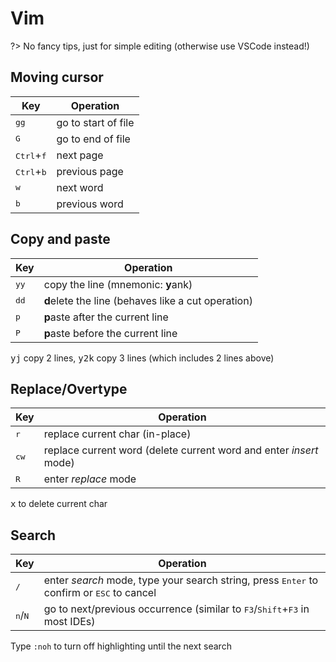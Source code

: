 # Vim

?> No fancy tips, just for simple editing (otherwise use VSCode instead!)

## Moving cursor

| Key                          | Operation           |
| ---------------------------- | ------------------- |
| <kbd>g</kbd><kbd>g</kbd>     | go to start of file |
| <kbd>G</kbd>                 | go to end of file   |
| <kbd>Ctrl</kbd>+<kbd>f</kbd> | next page           |
| <kbd>Ctrl</kbd>+<kbd>b</kbd> | previous page       |
| <kbd>w</kbd>                 | next word           |
| <kbd>b</kbd>                 | previous word       |

## Copy and paste

| Key                      | Operation                                          |
| ------------------------ | -------------------------------------------------- |
| <kbd>y</kbd><kbd>y</kbd> | copy the line (mnemonic: **y**ank)                 |
| <kbd>d</kbd><kbd>d</kbd> | **d**elete the line (behaves like a cut operation) |
| <kbd>p</kbd>             | **p**aste after the current line                   |
| <kbd>P</kbd>             | **p**aste before the current line                  |

<kbd>yj</kbd> copy 2 lines, <kbd>y2k</kbd> copy 3 lines (which includes 2 lines above)

## Replace/Overtype

| Key           | Operation                                                          |
| ------------- | ------------------------------------------------------------------ |
| <kbd>r</kbd>  | replace current char (in-place)                                    |
| <kbd>cw</kbd> | replace current word (delete current word and enter *insert* mode) |
| <kbd>R</kbd>  | enter *replace* mode                                               |

<kbd>x</kbd> to delete current char

## Search

| Key                       | Operation                                                                                                   |
| ------------------------- | ----------------------------------------------------------------------------------------------------------- |
| <kbd>/</kbd>              | enter *search* mode, type your search string, press <kbd>Enter</kbd> to confirm or <kbd>ESC</kbd> to cancel |
| <kbd>n</kbd>/<kbd>N</kbd> | go to next/previous occurrence (similar to <kbd>F3</kbd>/<kbd>Shift</kbd>+<kbd>F3</kbd> in most IDEs)       |

Type `:noh` to turn off highlighting until the next search
